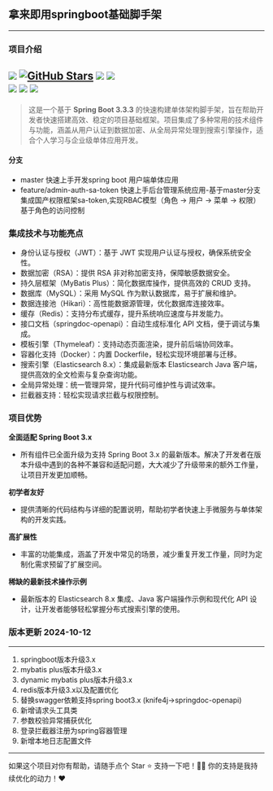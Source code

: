 ## 拿来即用springboot基础脚手架

---
### 项目介绍

[![](https://img.shields.io/badge/-@remaindertime-FC5531?style=flat&logo=csdn&logoColor=FC5531&labelColor=424242)](https://blog.csdn.net/qq_39818325?type=blog)
[![GitHub Stars](https://img.shields.io/github/stars/RemainderTime/spring-boot-base-demo?style=social)](https://github.com/RemainderTime/spring-boot-base-demo)
![](https://img.shields.io/badge/jdk-1.8+-blue.svg)
![](https://img.shields.io/badge/springboot-3.3.3-{徽标颜色}.svg)   
![](https://img.shields.io/badge/springdoc-2.6.0-{徽标颜色}.svg)
![](https://img.shields.io/badge/elasticsearch-8.16.0-005571.svg)
![](https://img.shields.io/badge/redis-3.3.3-FF4438.svg)
---
> 这是一个基于 **Spring Boot 3.3.3** 的快速构建单体架构脚手架，旨在帮助开发者快速搭建高效、稳定的项目基础框架。项目集成了多种常用的技术组件与功能，涵盖从用户认证到数据加密、从全局异常处理到搜索引擎操作，适合个人学习与企业级单体应用开发。

#### 分支
- master 快速上手开发spring boot 用户端单体应用
- feature/admin-auth-sa-token 快速上手后台管理系统应用-基于master分支集成国产权限框架sa-token,实现RBAC模型（角色 → 用户 → 菜单 → 权限）基于角色的访问控制

### 集成技术与功能亮点

- 身份认证与授权（JWT）：基于 JWT 实现用户认证与授权，确保系统安全性。
- 数据加密（RSA）：提供 RSA 非对称加密支持，保障敏感数据安全。
- 持久层框架（MyBatis Plus）：简化数据库操作，提供高效的 CRUD 支持。
- 数据库（MySQL）：采用 MySQL 作为默认数据库，易于扩展和维护。
- 数据连接池（Hikari）：高性能数据源管理，优化数据库连接效率。
- 缓存（Redis）：支持分布式缓存，提升系统响应速度与并发能力。
- 接口文档（springdoc-openapi）：自动生成标准化 API 文档，便于调试与集成。
- 模板引擎（Thymeleaf）：支持动态页面渲染，提升前后端协同效率。
- 容器化支持（Docker）：内置 Dockerfile，轻松实现环境部署与迁移。
- 搜索引擎（Elasticsearch 8.x）：集成最新版本 Elasticsearch Java 客户端，提供高效的全文检索与复杂查询功能。
- 全局异常处理：统一管理异常，提升代码可维护性与调试效率。
- 拦截器支持：轻松实现请求拦截与权限控制。

### 项目优势
**全面适配 Spring Boot 3.x**
- 所有组件已全面升级为支持 Spring Boot 3.x 的最新版本。解决了开发者在版本升级中遇到的各种不兼容和适配问题，大大减少了升级带来的额外工作量，让项目开发更加顺畅。

**初学者友好**
- 提供清晰的代码结构与详细的配置说明，帮助初学者快速上手微服务与单体架构的开发实践。

**高扩展性**
- 丰富的功能集成，涵盖了开发中常见的场景，减少重复开发工作量，同时为定制化需求预留了扩展空间。

**稀缺的最新技术操作示例**
- 最新版本的 Elasticsearch 8.x 集成、Java 客户端操作示例和现代化 API 设计，让开发者能够轻松掌握分布式搜索引擎的使用。

### 版本更新 2024-10-12

---
1. springboot版本升级3.x
2. mybatis plus版本升级3.x
3. dynamic mybatis plus版本升级3.x
4. redis版本升级3.x以及配置优化
5. 替换swagger依赖支持spring boot3.x (knife4j->springdoc-openapi)
6. 新增请求头工具类
7. 参数校验异常捕获优化
8. 登录拦截器注册为spring容器管理 
9. 新增本地日志配置文件

---
如果这个项目对你有帮助，请随手点个 Star ⭐ 支持一下吧！🎉✨ 你的支持是我持续优化的动力！❤️

